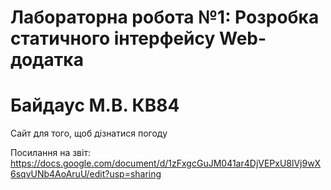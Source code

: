 # Лабораторна робота №1: Розробка статичного інтерфейсу Web-додатка
# Байдаус М.В. КВ84
Сайт для того, щоб дізнатися погоду

Посилання на звіт: https://docs.google.com/document/d/1zFxgcGuJM041ar4DjVEPxU8lVj9wX6sqvUNb4AoAruU/edit?usp=sharing
